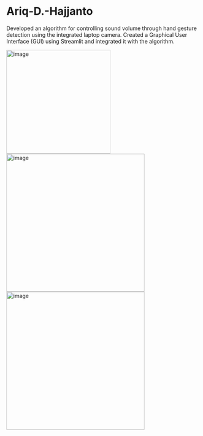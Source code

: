 # Ariq-D.-Hajjanto
Developed an algorithm for controlling sound volume through hand gesture detection using the integrated laptop camera. Created a Graphical User Interface (GUI) using Streamlit and integrated it with the algorithm.

<img width="271" alt="image" src="https://github.com/Littlewart213/Image-Analysis-Using-ANN/assets/138422330/1c4d5564-38da-4c40-bbab-7144344110b6">



<img width="360" alt="image" src="https://github.com/Littlewart213/Image-Analysis-Using-ANN/assets/138422330/ca7995ed-7f4e-418b-9abc-7f4d865c85e6">



<img width="360" alt="image" src="https://github.com/Littlewart213/Image-Analysis-Using-ANN/assets/138422330/864b5725-7c97-44f1-9bff-94f6737cf19a">
